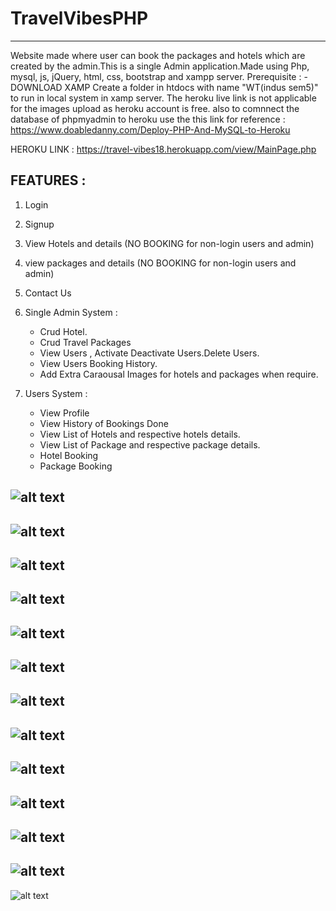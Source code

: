 # TravelVibesPHP
-----------

Website made where user can book the packages and hotels which are created by the admin.This is a single Admin application.Made using Php, mysql, js, jQuery, html, css, bootstrap and xampp server.
Prerequisite :
        - DOWNLOAD XAMP
Create a folder in htdocs with name "WT(indus sem5)" to run in local system in xamp server.
The heroku live link is not applicable for the images upload as heroku account is free.
also to comnnect the database of phpmyadmin to heroku use the this link for reference : https://www.doabledanny.com/Deploy-PHP-And-MySQL-to-Heroku 


HEROKU LINK : https://travel-vibes18.herokuapp.com/view/MainPage.php



## FEATURES : 
1. Login
2. Signup
3. View Hotels and details (NO BOOKING for non-login users and admin)
4. view packages and details (NO BOOKING for non-login users and admin)
5. Contact Us

6. Single Admin System :
   - Crud Hotel.
   - Crud Travel Packages
   - View Users , Activate Deactivate Users.Delete Users.
   - View Users Booking History.
   - Add Extra Caraousal Images for hotels and packages when require.

7. Users System :
   - View Profile
   - View History of Bookings Done
   - View List of Hotels and respective hotels details.
   - View List of Package and respective package details.
   - Hotel Booking
   - Package Booking


![alt text](https://github.com/MitanshGor/TravelVibesPhp/blob/master/ReadMeImages/FlowChartOfProject.jpg)
-------------------

![alt text](https://github.com/MitanshGor/TravelVibesPhp/blob/master/ReadMeImages/MainPAge.png)
-------------------

![alt text](https://github.com/MitanshGor/TravelVibesPhp/blob/master/ReadMeImages/Login.png)
-------------------

![alt text](https://github.com/MitanshGor/TravelVibesPhp/blob/master/ReadMeImages/SigninPage.png)
-------------------

![alt text](https://github.com/MitanshGor/TravelVibesPhp/blob/master/ReadMeImages/ProfilePage.png)
-------------------

![alt text](https://github.com/MitanshGor/TravelVibesPhp/blob/master/ReadMeImages/ListOFHotelsUserSide.png)
-------------------

![alt text](https://github.com/MitanshGor/TravelVibesPhp/blob/master/ReadMeImages/ListOfPackagesUSerSide.png)
-------------------

![alt text](https://github.com/MitanshGor/TravelVibesPhp/blob/master/ReadMeImages/UsersHistory.png)
-------------------

![alt text](https://github.com/MitanshGor/TravelVibesPhp/blob/master/ReadMeImages/BookHOtelPage.png)
-------------------

![alt text](https://github.com/MitanshGor/TravelVibesPhp/blob/master/ReadMeImages/BookPAcckagePge.png)
-------------------


![alt text](https://github.com/MitanshGor/TravelVibesPhp/blob/master/ReadMeImages/BookHOtelPage.png)
-------------------

![alt text](https://github.com/MitanshGor/TravelVibesPhp/blob/master/ReadMeImages/UsersList.png)
-------------------

![alt text](https://github.com/MitanshGor/TravelVibesPhp/blob/master/ReadMeImages/ViewPAcakgeDetails.png)


















